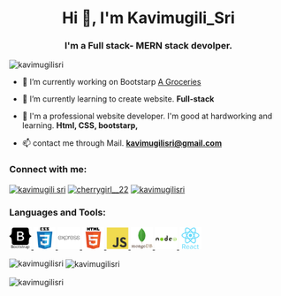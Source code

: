 <h1 align="center">Hi 👋, I'm Kavimugili_Sri</h1>
<h3 align="center">I'm a Full stack- MERN stack devolper.</h3>

<p align="left"> <img src="https://komarev.com/ghpvc/?username=kavimugilisri&label=Profile%20views&color=0e75b6&style=flat" alt="kavimugilisri" /> </p>

- 🔭 I’m currently working on Bootstarp [A Groceries](https://github.com/Kavimugilisri/Create-website-using-bootstrap-5)

- 🌱 I’m currently learning to create website. **Full-stack**

- 💬 I'm a professional website developer. I'm good at hardworking and learning. **Html, CSS, bootstarp,**

- 📫 contact me through Mail. **kavimugilisri@gmail.com**

<h3 align="left">Connect with me:</h3>
<p align="left">
<a href="https://linkedin.com/in/kavimugili sri" target="blank"><img align="center" src="https://raw.githubusercontent.com/rahuldkjain/github-profile-readme-generator/master/src/images/icons/Social/linked-in-alt.svg" alt="kavimugili sri" height="30" width="40" /></a>
<a href="https://instagram.com/cherrygirl__22" target="blank"><img align="center" src="https://raw.githubusercontent.com/rahuldkjain/github-profile-readme-generator/master/src/images/icons/Social/instagram.svg" alt="cherrygirl__22" height="30" width="40" /></a>
<a href="https://auth.geeksforgeeks.org/user/kavimugilisri" target="blank"><img align="center" src="https://raw.githubusercontent.com/rahuldkjain/github-profile-readme-generator/master/src/images/icons/Social/geeks-for-geeks.svg" alt="kavimugilisri" height="30" width="40" /></a>
</p>

<h3 align="left">Languages and Tools:</h3>
<p align="left"> <a href="https://getbootstrap.com" target="_blank" rel="noreferrer"> <img src="https://raw.githubusercontent.com/devicons/devicon/master/icons/bootstrap/bootstrap-plain-wordmark.svg" alt="bootstrap" width="40" height="40"/> </a> <a href="https://www.w3schools.com/css/" target="_blank" rel="noreferrer"> <img src="https://raw.githubusercontent.com/devicons/devicon/master/icons/css3/css3-original-wordmark.svg" alt="css3" width="40" height="40"/> </a> <a href="https://expressjs.com" target="_blank" rel="noreferrer"> <img src="https://raw.githubusercontent.com/devicons/devicon/master/icons/express/express-original-wordmark.svg" alt="express" width="40" height="40"/> </a> <a href="https://www.w3.org/html/" target="_blank" rel="noreferrer"> <img src="https://raw.githubusercontent.com/devicons/devicon/master/icons/html5/html5-original-wordmark.svg" alt="html5" width="40" height="40"/> </a> <a href="https://developer.mozilla.org/en-US/docs/Web/JavaScript" target="_blank" rel="noreferrer"> <img src="https://raw.githubusercontent.com/devicons/devicon/master/icons/javascript/javascript-original.svg" alt="javascript" width="40" height="40"/> </a> <a href="https://www.mongodb.com/" target="_blank" rel="noreferrer"> <img src="https://raw.githubusercontent.com/devicons/devicon/master/icons/mongodb/mongodb-original-wordmark.svg" alt="mongodb" width="40" height="40"/> </a> <a href="https://nodejs.org" target="_blank" rel="noreferrer"> <img src="https://raw.githubusercontent.com/devicons/devicon/master/icons/nodejs/nodejs-original-wordmark.svg" alt="nodejs" width="40" height="40"/> </a> <a href="https://reactjs.org/" target="_blank" rel="noreferrer"> <img src="https://raw.githubusercontent.com/devicons/devicon/master/icons/react/react-original-wordmark.svg" alt="react" width="40" height="40"/> </a> </p>

<p><img align="left" src="https://github-readme-stats.vercel.app/api/top-langs?username=kavimugilisri&show_icons=true&locale=en&layout=compact" alt="kavimugilisri" /></p>

<p>&nbsp;<img align="center" src="https://github-readme-stats.vercel.app/api?username=kavimugilisri&show_icons=true&locale=en" alt="kavimugilisri" /></p>

<p><img align="center" src="https://github-readme-streak-stats.herokuapp.com/?user=kavimugilisri&" alt="kavimugilisri" /></p>

